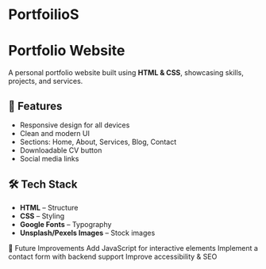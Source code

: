 # PortfoilioS
# Portfolio Website

A personal portfolio website built using **HTML & CSS**, showcasing skills, projects, and services.

## 🚀 Features
- Responsive design for all devices  
- Clean and modern UI  
- Sections: Home, About, Services, Blog, Contact  
- Downloadable CV button  
- Social media links  

## 🛠️ Tech Stack
- **HTML** – Structure  
- **CSS** – Styling  
- **Google Fonts** – Typography  
- **Unsplash/Pexels Images** – Stock images  

📌 Future Improvements
Add JavaScript for interactive elements
Implement a contact form with backend support
Improve accessibility & SEO
